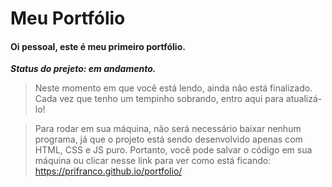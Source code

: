 # **Meu Portfólio**

#### Oi pessoal, este é meu primeiro portfólio.

   ***Status do prejeto: em andamento.***
  >Neste momento em que você está lendo, ainda não está finalizado. Cada vez que tenho um tempinho sobrando, entro aqui para atualizá-lo!

  > Para rodar em sua máquina, não será necessário baixar nenhum programa, já que o projeto está sendo desenvolvido apenas com HTML, CSS e JS puro. Portanto, você pode salvar o código em sua máquina ou clicar nesse link para ver como está ficando: https://prifranco.github.io/portfolio/

